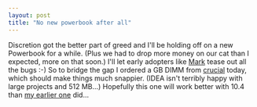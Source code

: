 ```yaml
---
layout: post
title: "No new powerbook after all"
---
```




<p>Discretion got the better part of greed and I'll be holding off on a new Powerbook for a while. (Plus we had to drop more money on our cat than I expected, more on that soon.) I'll let early adopters like <a href="http://mark.denovich.org/">Mark</a> tease out all the bugs :-) So to bridge the gap I ordered a GB DIMM from <a href="http://www.crucial.com/">crucial</a> today, which should make things much snappier. (IDEA isn't terribly happy with large projects and 512 MB...) Hopefully this one will work better with 10.4 than <a href="http://www.cwinters.com/news/display/3371">my earlier one</a> did...</p>


